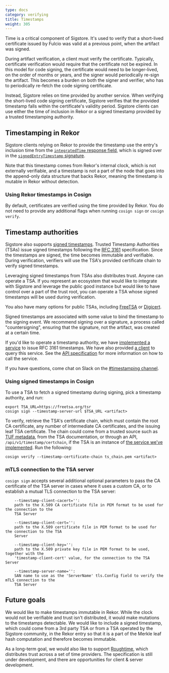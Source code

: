 ```yaml
---
type: docs
category: verifying
title: Timestamps
weight: 305
---
```


Time is a critical component of Sigstore. It's used to verify that a short-lived certificate issued by Fulcio was valid at a previous point, when the artifact was signed.

During artifact verification, a client must verify the certificate. Typically, certificate verification would require that the certificate not be expired. In this model for code signing, the certificate would need to be longer-lived, on the order of months or years, and the signer would periodically re-sign the artifact. This becomes a burden on both the signer and verifier, who has to periodically re-fetch the code signing certificate.

Instead, Sigstore relies on time provided by another service. When verifying the short-lived code signing certificate, Sigstore verifies that the provided timestamp falls within the certificate's validity period. Sigstore clients can use either the time of inclusion in Rekor or a signed timestamp provided by a trusted timestamping authority.

## Timestamping in Rekor

Sigstore clients relying on Rekor to provide the timestamp use the entry's inclusion time from the [`integratedTime` response field](https://github.com/sigstore/rekor/blob/35c4489abcff256298f1bc9f7caaf5a946750dac/openapi.yaml#L461-L462), which is signed over in the [`signedEntryTimestamp` signature](https://github.com/sigstore/rekor/blob/35c4489abcff256298f1bc9f7caaf5a946750dac/openapi.yaml#L475-L482).

Note that this timestamp comes from Rekor's internal clock, which is not externally verifiable, and a timestamp is not a part of the node that goes into the append-only data structure that backs Rekor, meaning the timestamp is mutable in Rekor without detection.

### Using Rekor timestamps in Cosign

By default, certificates are verified using the time provided by Rekor. You do not need to provide any additional flags when running `cosign sign` or `cosign verify`.

## Timestamp authorities

Sigstore also supports [signed timestamps](https://en.wikipedia.org/wiki/Trusted_timestamping). Trusted Timestamp Authorities (TSAs) issue signed timestamps following the [RFC 3161](https://www.ietf.org/rfc/rfc3161.txt) specification. Since the timestamps are signed, the time becomes immutable and verifiable. During verification, verifiers will use the TSA's provided certificate chain to verify signed timestamps.

Leveraging signed timestamps from TSAs also distributes trust. Anyone can operate a TSA. If you represent an ecosystem that would like to integrate with Sigstore and leverage the public good instance but would like to have control over a part of the trust root, you can operate a TSA whose signed timestamps will be used during verification.

You also have many options for public TSAs, including [FreeTSA](https://freetsa.org/index_en.php) or [Digicert](https://knowledge.digicert.com/generalinformation/INFO4231.html).

Signed timestamps are associated with some value to bind the timestamp to the signing event. We recommend signing over a signature, a process called "countersigning", ensuring that the signature, not the artifact, was created at a certain time.

If you'd like to operate a timestamp authority, we have [implemented a service](https://github.com/sigstore/timestamp-authority) to issue RFC 3161 timestamps. We have also provided [a client](https://github.com/sigstore/timestamp-authority/releases) to query this service. See the [API specification](https://github.com/sigstore/timestamp-authority/blob/main/openapi.yaml) for more information on how to call the service.

If you have questions, come chat on Slack on the [#timestamping channel](https://sigstore.slack.com/archives/C047W7KEU6A).

### Using signed timestamps in Cosign

To use a TSA to fetch a signed timestamp during signing, pick a timestamp authority, and run:

```
export TSA_URL=https://freetsa.org/tsr
cosign sign --timestamp-server-url $TSA_URL <artifact>
```

To verify, retrieve the TSA's certificate chain, which must contain the root CA certificate, any number of intermediate CA certificates, and the issuing leaf TSA certificate. The chain could come from a trusted source such as [TUF metadata](https://theupdateframework.io/), from the TSA documentation, or through an API, `/api/v1/timestamp/certchain`, if the TSA is an instance of [the service we've implemented](https://github.com/sigstore/timestamp-authority). Run the following:

```
cosign verify --timestamp-certificate-chain ts_chain.pem <artifact>
```

### mTLS connection to the TSA server

`cosign sign` accepts several additional optional parameters to pass the CA certificate of
the TSA server in cases where it uses a custom CA, or to establish a mutual TLS connection to the TSA server:
```
    --timestamp-client-cacert='':
	path to the X.509 CA certificate file in PEM format to be used for the connection to the
	TSA Server

    --timestamp-client-cert='':
	path to the X.509 certificate file in PEM format to be used for the connection to the TSA
	Server

    --timestamp-client-key='':
	path to the X.509 private key file in PEM format to be used, together with the
	'timestamp-client-cert' value, for the connection to the TSA Server

    --timestamp-server-name='':
	SAN name to use as the 'ServerName' tls.Config field to verify the mTLS connection to the
	TSA Server
```

## Future goals

We would like to make timestamps immutable in Rekor. While the clock would not be verifiable and trust isn't distributed, it would make mutations to the timestamps detectable. We would like to include a signed timestamp, which could come from a 3rd party TSA or from a TSA operated by the Sigstore community, in the Rekor entry so that it is a part of the Merkle leaf hash computation and therefore becomes immutable. 

As a long-term goal, we would also like to support [Roughtime](https://blog.cloudflare.com/roughtime/), which distributes trust across a set of time providers. The specification is still under development, and there are opportunities for client & server development.
